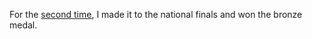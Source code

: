 For the [second time](https://olicyber.it/edizioni/2023), I made it to the national finals and won the bronze medal.